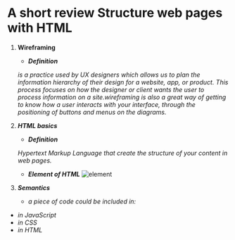 # A short review Structure web pages with HTML

1. **Wireframing**

   + ***Definition***

   *is a practice used by UX designers which allows us to plan the information hierarchy of their design for a website, app, or product. This process focuses on how the designer or client wants the user to process information on a site.wireframing is also a great way of getting to know how a user interacts with your interface, through the positioning of buttons and menus on the diagrams.*

2. ***HTML basics***

   + ***Definition***

   *Hypertext Markup Language that create the structure of your content in web pages.*

   + ***Element of HTML***
   ![element](https://www.codeinbook.com/images/element-and-tag-graphics.png )

3. ***Semantics***

   + *a piece of code could be included in:*

+ *in JavaScript*
+ *in CSS*
+ *in HTML*

